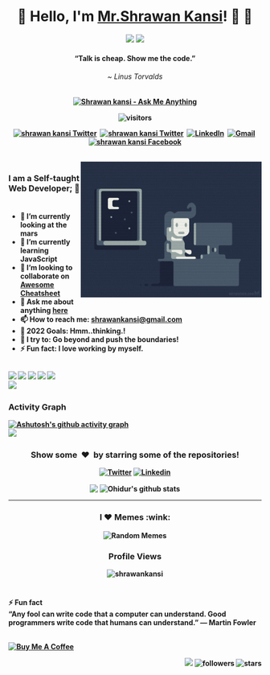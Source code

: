<b>



  


<div align='center'>


# 👋 Hello, I'm [Mr.Shrawan Kansi]([https://shrawankansi.netlify.app])! 🍓 🍫

 <img src="https://readme-typing-svg.herokuapp.com/?color=016EEA&width=300&vCenter=true&lines=Hello+World!;I+am+a+Web+Developer;I+code+and+drink+coffee;I+love+to+play+videogames" />
 
  <img src="https://capsule-render.vercel.app/api?type=waving&height=200&text=Welcome%20&fontAlign=75&fontAlignY=40&color=gradient" height="200"/>

 <h4 align="center">“Talk is cheap. Show me the code.”</h4>
  <h6 align="center"> ~ Linus Torvalds</h6>


[![Shrawan kansi - Ask Me Anything](https://img.shields.io/static/v1?label=Discussions&message=Ask%20Me%20Anything&color=green&style=for-the-badge&logo=github&logoColor=white)](https://github.com/shrawankansi/shrawankansi/discussions)
	
	
 </div>
 
 <p align="center">
    <img align="center" alt="visitors" src="https://profile-counter.glitch.me/shrawankansi/count.svg" />
</p>

<p align="center">
<a href="https://shrawan-kansi.netlify.app/"><img  alt="shrawan kansi Twitter"  src="https://img.shields.io/badge/Website-3b5998?style=for-the-badge&logo=wikipedia&logoColor=white&color=black" /></a>&nbsp;
<a href="https://twitter.com/ShrawanKansi"><img  alt="shrawan kansi Twitter"  src="https://img.shields.io/badge/Twitter-1DA1F2?style=for-the-badge&logo=twitter&logoColor=white" /></a>&nbsp;
<a href="https://www.linkedin.com/in/shrawan-kansi-78b1641b2/"><img src="https://img.shields.io/badge/linkedin-%230077B5.svg?&style=for-the-badge&logo=linkedin&logoColor=white" alt="LinkedIn" /></a>&nbsp;
<a href="mailto:shrawankansi@gmail.com?subject=Hi, there"><img src="https://img.shields.io/badge/gmail-%23D14836.svg?&style=for-the-badge&logo=gmail&logoColor=white" alt="Gmail"/></a>&nbsp;
<a href="https://www.facebook.com/shrawan.kumarkansi"><img  alt="shrawan kansi Facebook"  src="https://img.shields.io/badge/Facebook-1877F2?style=for-the-badge&logo=facebook&logoColor=white" /></a>
</p>

<br>



<img align="right" height="270px" alt="GIF" src="https://raw.githubusercontent.com/ohidurbappy/uploads/main/coding-animation.gif" />

 ### I am a Self-taught Web Developer; 🤩 &nbsp;
- 🔭 I’m currently looking at the mars
- 🌱 I’m currently learning JavaScript
- 👯 I’m looking to collaborate on [Awesome Cheatsheet](https://www.freecodecamp.org/news/javascript-interview-prep-cheatsheet/)
- 💬 Ask me about anything [here](https://github.com/shrawankansi/shrawankansi/issues)
- 📫 How to reach me: shrawankansi@gmail.com <br>
- 🥅 2022 Goals: Hmm..thinking.!
- 🧗 I try to: Go beyond and push the boundaries!
- ⚡ Fun fact: I love working by myself.

<br>
<img src="https://img.shields.io/badge/Windows-0078D6?style=for-the-badge&logo=windows&logoColor=white"/>
<img src="https://img.shields.io/badge/Android-3DDC84?style=for-the-badge&logo=android&logoColor=white"/>
<img src="https://img.shields.io/badge/Linux-FCC624?style=for-the-badge&logo=linux&logoColor=black"/>
<img src="https://img.shields.io/badge/Raspberry Pi-a8325e?style=for-the-badge&logo=raspberrypi&logoColor=white"/>
<img src="https://img.shields.io/badge/Arduino-326fa8?style=for-the-badge&logo=arduino&logoColor=white"/>
<br>
<img src="https://user-images.githubusercontent.com/73097560/115834477-dbab4500-a447-11eb-908a-139a6edaec5c.gif">

 ### Activity Graph

 [![Ashutosh's github activity graph](https://activity-graph.herokuapp.com/graph?username=shrawankansi&theme=dracula)](https://github.com/ashutosh00710/github-readme-activity-graph)  
<img src="https://user-images.githubusercontent.com/73097560/115834477-dbab4500-a447-11eb-908a-139a6edaec5c.gif">



<h3 align="center">Show some &nbsp;❤️&nbsp; by starring some of the repositories!</h3>


 
 <p align="center">
	<a href="https://twitter.com/ShrawanKansi"><img src="https://img.shields.io/twitter/follow/shrawankansi" alt="Twitter"></a>
	<a href="https://www.linkedin.com/in/shrawan-kansi-78b1641b2/"><img src="https://img.shields.io/badge/-122-_?label=LinkedIn&style=social&logo=linkedin" alt="Linkedin"></a>
	
</p>


<p align="center">
  <img width="48%"  align="center" src="https://github-readme-stats.vercel.app/api/top-langs/?username=shrawankansi&theme=vue-dark&hide_langs_below=1&layout=compact" />
  <img width="48%"  align="center" src="https://github-readme-stats.vercel.app/api?username=shrawankansi&show_icons=true&theme=vue-dark&line_height=31" alt="Ohidur's github stats"/>
</p>
 
 ---
 
<h3 align="center">I ❤️ Memes :wink:</h3>
<p align="center">
<img align="center" alt="Random Memes" title="programming memes by shrawankansi" height="250px" src="https://web.ohidur.com/memes/random.jpg?category=programming">
 </p>
	





<div align="center">
	<h3>Profile Views</h3>
  <img src="https://count.getloli.com/get/@shrawankansi.github.readme" alt="shrawankansi" /> 
</div>




<h1></h1>

<p>
⚡ <b>Fun fact</b> <br>
“Any fool can write code that a computer can understand. Good programmers write code that humans can understand.” — Martin Fowler
</p>



<br>
<a href="#">
<img width="140" height="auto" alt="Buy Me A Coffee" src="https://cdn.buymeacoffee.com/buttons/v2/default-yellow.png?w=384&q=75" />
</a>


<p align="right">
<img src="https://komarev.com/ghpvc/?username=shrawankansi&color=blue"/>
<img src="https://img.shields.io/github/followers/shrawankansi" alt="followers" /> 
<img src="https://img.shields.io/github/stars/shrawankansi?label=Profile%20Stars&logo=Profile%20stars&logoColor=g" alt="stars" /> 
</p>
</b>
